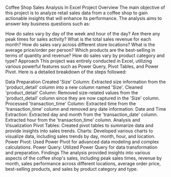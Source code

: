Coffee Shop Sales Analysis In Excel
Project Overview
The main objective of this project is to analyze retail sales data from a coffee shop to gain actionable insights that will enhance its performance. The analysis aims to answer key business questions such as:

How do sales vary by day of the week and hour of the day? Are there any peak times for sales activity?
What is the total sales revenue for each month?
How do sales vary across different store locations?
What is the average price/order per person?
Which products are the best-selling in terms of quantity and revenue?
How do sales vary by product category and type?
Approach
This project was entirely conducted in Excel, utilizing various powerful features such as Power Query, Pivot Tables, and Power Pivot. Here is a detailed breakdown of the steps followed:

Data Preparation
Created 'Size' Column:
Extracted size information from the 'product_detail' column into a new column named 'Size'.
Cleaned 'product_detail' Column:
Removed size-related values from the 'product_detail' column since they are now captured in the 'Size' column.
Processed 'transaction_time' Column:
Extracted time from the 'transaction_time' column and removed any date information.
Date and Time Extraction:
Extracted day and month from the 'transaction_date' column.
Extracted hour from the 'transaction_time' column.
Analysis and Visualization
Pivot Tables:
Created pivot tables to summarize data and provide insights into sales trends.
Charts:
Developed various charts to visualize data, including sales trends by day, month, hour, and location.
Power Pivot:
Used Power Pivot for advanced data modeling and complex calculations.
Power Query:
Utilized Power Query for data transformation and preparation.
Findings
The analysis provided insights into various aspects of the coffee shop's sales, including peak sales times, revenue by month, sales performance across different locations, average order price, best-selling products, and sales by product category and type.
